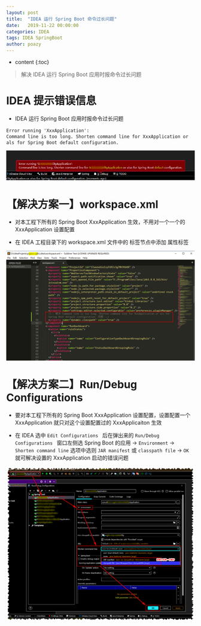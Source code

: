 ```yaml
---
layout: post
title:  "IDEA 运行 Spring Boot 命令过长问题"
date:   2019-11-22 00:00:00
categories: IDEA
tags: IDEA SpringBoot
author: poazy
---
```


* content
{:toc}
> 解决 IDEA 运行 Spring Boot 应用时报命令过长问题



# IDEA 提示错误信息

* IDEA 运行 Spring Boot 应用时报命令过长问题

```
Error running 'XxxApplication':
Command line is too long. Shorten command line for XxxApplication or als for Spring Boot default configuration.
```

![](../images/20191122-idea-error/2019-11-22-command-line-is-too-long-00.png)

# 【解决方案一】workspace.xml

* 对本工程下所有的 Spring Boot XxxApplication 生效，不用对一个一个的 XxxApplication 设置配置

* 在 IDEA 工程目录下的 workspace.xml 文件中的 <component name="PropertiesComponent"> 标签节点中添加 <property name="dynamic.classpath" value="true" /> 属性标签

![](../images/20191122-idea-error/2019-11-22-command-line-is-too-long-01.png)

# 【解决方案二】Run/Debug Configurations

* 要对本工程下所有的 Spring Boot XxxApplication 设置配置，设置配置一个 XxxApplication 就只对这个设置配置过的 XxxApplicaiton 生效

* 在 IDEA 选中 `Edit Configurations ` 后在弹出来的 `Run/Debug Configurations `  窗口左侧选 Spring Boot 的应用 -> `Environment` -> `Shorten command line` 选项中选则 `JAR manifest` 或 `classpath file` -> `OK` 就可解决设置的 XxxApplication 启动的错误问题

![](../images/20191122-idea-error/2019-11-22-command-line-is-too-long-02.png)

